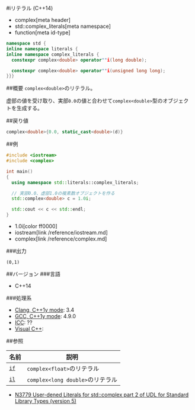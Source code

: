 #iリテラル (C++14)
* complex[meta header]
* std::complex_literals[meta namespace]
* function[meta id-type]

```cpp
namespace std {
inline namespace literals {
inline namespace complex_literals {
  constexpr complex<double> operator""i(long double);

  constexpr complex<double> operator""i(unsigned long long);
}}}
```

##概要
`complex<double>`のリテラル。

虚部の値を受け取り、実部`0.0`の値と合わせて`complex<double>`型のオブジェクトを生成する。


##戻り値
```cpp
complex<double>{0.0, static_cast<double>(d)}
```


##例
```cpp
#include <iostream>
#include <complex>

int main()
{
  using namespace std::literals::complex_literals;

  // 実部0.0、虚部1.0の複素数オブジェクトを作る
  std::complex<double> c = 1.0i;

  std::cout << c << std::endl;
}
```
* 1.0i[color ff0000]
* iostream[link /reference/iostream.md]
* complex[link /reference/complex.md]

###出力
```
(0,1)
```

##バージョン
###言語
- C++14

###処理系
- [Clang, C++1y mode](/implementation.md#clang): 3.4
- [GCC, C++1y mode](/implementation.md#gcc): 4.9.0
- [ICC](/implementation.md#icc): ??
- [Visual C++](/implementation.md#visual_cpp): 

##参照

| 名前               | 説明                             |
|--------------------|----------------------------------|
| [`if`](./op_if.md) | `complex<float>`のリテラル       |
| [`il`](./op_il.md) | `complex<long double>`のリテラル |

- [N3779 User-dened Literals for std::complex part 2 of UDL for Standard Library Types (version 5)](http://isocpp.org/files/papers/N3779.pdf)

